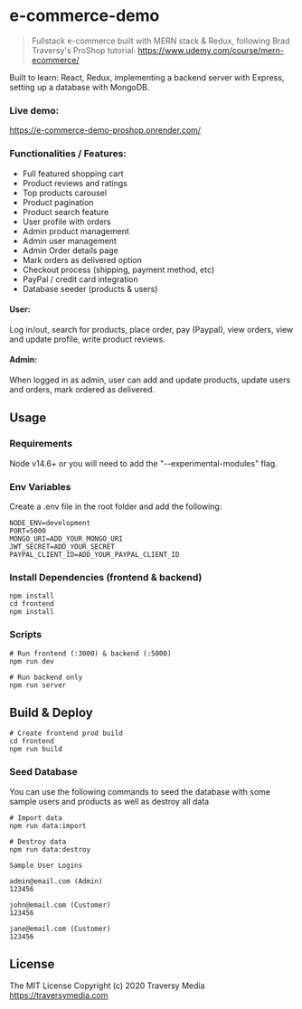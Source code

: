 # e-commerce-demo

> Fullstack e-commerce built with MERN stack & Redux, following Brad Traversy's
> ProShop tutorial: https://www.udemy.com/course/mern-ecommerce/

Built to learn: React, Redux, implementing a backend server with Express,
setting up a database with MongoDB.

### Live demo:

https://e-commerce-demo-proshop.onrender.com/

### Functionalities / Features:

- Full featured shopping cart
- Product reviews and ratings
- Top products carousel
- Product pagination
- Product search feature
- User profile with orders
- Admin product management
- Admin user management
- Admin Order details page
- Mark orders as delivered option
- Checkout process (shipping, payment method, etc)
- PayPal / credit card integration
- Database seeder (products & users)

#### User:

Log in/out, search for products, place order, pay (Paypal), view orders, view
and update profile, write product reviews.

#### Admin:

When logged in as admin, user can add and update products, update users and
orders, mark ordered as delivered.

## Usage

### Requirements

Node v14.6+ or you will need to add the "--experimental-modules" flag.

### Env Variables

Create a .env file in the root folder and add the following:

```
NODE_ENV=development
PORT=5000
MONGO_URI=ADD_YOUR_MONGO_URI
JWT_SECRET=ADD_YOUR_SECRET
PAYPAL_CLIENT_ID=ADD_YOUR_PAYPAL_CLIENT_ID
```

### Install Dependencies (frontend & backend)

```
npm install
cd frontend
npm install
```

### Scripts

```
# Run frontend (:3000) & backend (:5000)
npm run dev

# Run backend only
npm run server
```

## Build & Deploy

```
# Create frontend prod build
cd frontend
npm run build
```

### Seed Database

You can use the following commands to seed the database with some sample users
and products as well as destroy all data

```
# Import data
npm run data:import

# Destroy data
npm run data:destroy
```

```
Sample User Logins

admin@email.com (Admin)
123456

john@email.com (Customer)
123456

jane@email.com (Customer)
123456
```

## License

The MIT License Copyright (c) 2020 Traversy Media https://traversymedia.com
